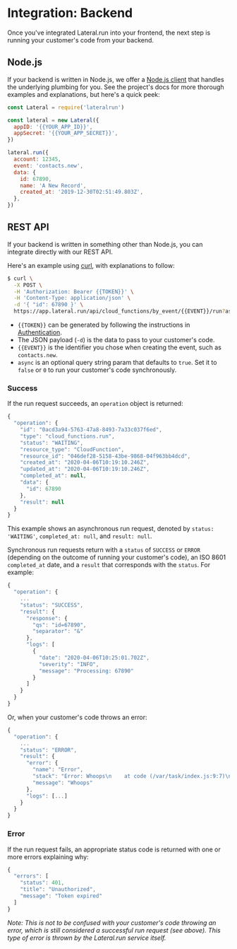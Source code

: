 # Integration: Backend

Once you've integrated Lateral.run into your frontend, the next step is running
your customer's code from your backend.

## Node.js

If your backend is written in Node.js, we offer a
[Node.js client](https://github.com/lateralrun/node) that handles the underlying
plumbing for you. See the project's docs for more thorough examples and
explanations, but here's a quick peek:

```js
const Lateral = require('lateralrun')

const lateral = new Lateral({
  appID: '{{YOUR_APP_ID}}',
  appSecret: '{{YOUR_APP_SECRET}}',
})

lateral.run({
  account: 12345,
  event: 'contacts.new',
  data: {
    id: 67890,
    name: 'A New Record',
    created_at: '2019-12-30T02:51:49.803Z',
  },
})
```

## REST API

If your backend is written in something other than Node.js, you can integrate
directly with our REST API.

Here's an example using [curl](https://curl.haxx.se/), with explanations to
follow:

```bash
$ curl \
  -X POST \
  -H 'Authorization: Bearer {{TOKEN}}' \
  -H 'Content-Type: application/json' \
  -d '{ "id": 67890 }' \
  https://app.lateral.run/api/cloud_functions/by_event/{{EVENT}}/run?async=true
```

- `{{TOKEN}}` can be generated by following the instructions in
  [Authentication](/docs/authentication.md).
- The JSON payload (`-d`) is the data to pass to your customer's code.
- `{{EVENT}}` is the identifier you chose when creating the event, such as
  `contacts.new`.
- `async` is an optional query string param that defaults to `true`. Set it to
  `false` or `0` to run your customer's code synchronously.

### Success

If the run request succeeds, an `operation` object is returned:

```js
{
  "operation": {
    "id": "0acd3a94-5763-47a8-8493-7a33c037f6ed",
    "type": "cloud_functions.run",
    "status": "WAITING",
    "resource_type": "CloudFunction",
    "resource_id": "046def28-5158-43be-9868-04f963bb4dcd",
    "created_at": "2020-04-06T10:19:10.246Z",
    "updated_at": "2020-04-06T10:19:10.246Z",
    "completed_at": null,
    "data": {
      "id": 67890
    },
    "result": null
  }
}
```

This example shows an asynchronous run request, denoted by `status: 'WAITING'`,
`completed_at: null`, and `result: null`.

Synchronous run requests return with a `status` of `SUCCESS` or `ERROR`
(depending on the outcome of running your customer's code), an ISO 8601
`completed_at` date, and a `result` that corresponds with the `status`. For
example:

```js
{
  "operation": {
    ...
    "status": "SUCCESS",
    "result": {
      "response": {
        "qs": "id=67890",
        "separator": "&"
      },
      "logs": [
        {
          "date": "2020-04-06T10:25:01.702Z",
          "severity": "INFO",
          "message": "Processing: 67890"
        }
      ]
    }
  }
}
```

Or, when your customer's code throws an error:

```js
{
  "operation": {
    ...
    "status": "ERROR",
    "result": {
      "error": {
        "name": "Error",
        "stack": "Error: Whoops\n    at code (/var/task/index.js:9:7)\n    at Runtime.exports.lateral [as handler] (/var/task/index.js:33:29)\n    at Runtime.handleOnce (/var/runtime/Runtime.js:66:25)",
        "message": "Whoops"
      },
      "logs": [...]
    }
  }
}
```

### Error

If the run request fails, an appropriate status code is returned with one or
more errors explaining why:

```js
{
  "errors": [
    "status": 401,
    "title": "Unauthorized",
    "message": "Token expired"
  ]
}
```

_Note: This is not to be confused with your customer's code throwing an error,
which is still considered a successful run request (see above). This type of
error is thrown by the Lateral.run service itself._
